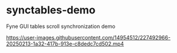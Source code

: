 # synctables-demo
Fyne GUI tables scroll synchronization demo

https://user-images.githubusercontent.com/14954512/227492966-20250213-1a32-417b-913e-c8dedc7cd502.mp4

